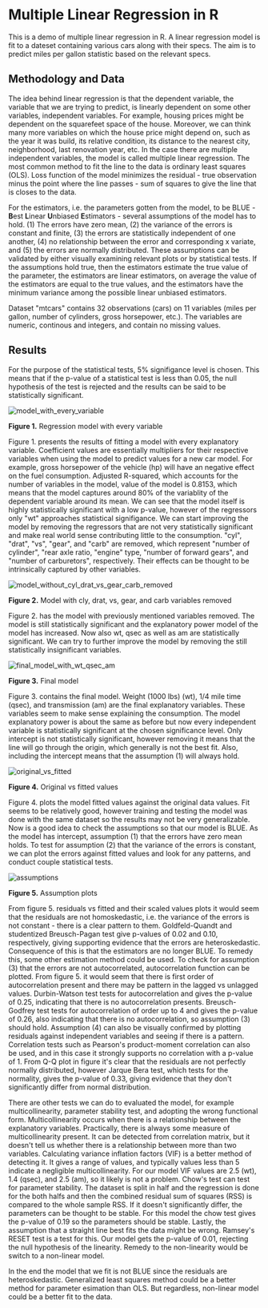 # Multiple Linear Regression in R

This is a demo of multiple linear regression in R. A linear regression model is fit to a dateset containing various cars along with their specs. The aim is to predict miles per gallon statistic based on the relevant specs.

## Methodology and Data

The idea behind linear regression is that the dependent variable, the variable that we are trying to predict, is linearly dependent on some other variables, independent variables. For example, housing prices might be dependent on the squarefeet space of the house. Moreover, we can think many more variables on which the house price might depend on, such as the year it was build, its relative condition, its distance to the nearest city, neighborhood, last renovation year, etc. In the case there are multiple independent variables, the model is called multiple linear regression. The most common method to fit the line to the data is ordinary least squares (OLS). Loss function of the model minimizes the residual - true observation minus the point where the line passes - sum of squares to give the line that is closes to the data.

For the estimators, i.e. the parameters gotten from the model, to be BLUE - **B**est **L**inear **U**nbiased **E**stimators - several assumptions of the model has to hold. (1) The errors have zero mean, (2) the variance of the errors is constant and finite, (3) the errors are statistically independent of one another, (4) no relationship between the error and corresponding x variate, and (5) the errors are normally distributed. These assumptions can be validated by either visually examining relevant plots or by statistical tests. If the assumptions hold true, then the estimators estimate the true value of the parameter, the estimators are linear estimators, on average the value of the estimators are equal to the true values, and the estimators have the minimum variance among the possible linear unbiased estimators.

Dataset "mtcars" contains 32 observations (cars) on 11 variables (miles per gallon, number of cylinders, gross horsepower, etc.). The variables are numeric, continous and integers, and contain no missing values.

## Results

For the purpose of the statistical tests, 5% signifigance level is chosen. This means that if the p-value of a statistical test is less than 0.05, the null hypothesis of the test is rejected and the results can be said to be statistically significant.

![model_with_every_variable](https://user-images.githubusercontent.com/91892495/154483402-927ce724-5579-4faa-a25f-eeb338c634ea.jpg)

**Figure 1.** Regression model with every variable

Figure 1. presents the results of fitting a model with every explanatory variable. Coefficient values are essentially multipliers for their respective variables when using the model to predict values for a new car model. For example, gross horsepower of the vehicle (hp) will have an negative effect on the fuel consumption. Adjusted R-squared, which accounts for the number of variables in the model, value of the model is 0.8153, which means that the model captures around 80% of the variablity of the dependent variable around its mean. We can see that the model itself is highly statistically significant with a low p-value, however of the regressors only "wt" approaches statistical signifigance. We can start improving the model by removing the regressors that are not very statistically significant and make real world sense contributing little to the consumption. "cyl", "drat", "vs", "gear", and "carb" are removed, which represent "number of cylinder", "rear axle ratio, "engine" type, "number of forward gears", and "number of carburetors", respectively. Their effects can be thought to be intrinsically captured by other variables.

![model_without_cyl_drat_vs_gear_carb_removed](https://user-images.githubusercontent.com/91892495/154489613-2c7136da-5d0b-48f8-a8a5-60545766e729.jpg)

**Figure 2.** Model with cly, drat, vs, gear, and carb variables removed

Figure 2. has the model with previously mentioned variables removed. The model is still statistically significant and the explanatory power model of the model has increased. Now also wt, qsec as well as am are statistically significant. We can try to further improve the model by removing the still statistically insignificant variables.

![final_model_with_wt_qsec_am](https://user-images.githubusercontent.com/91892495/154491116-ddd54318-4d6c-4335-b685-8d4b40ecb474.jpg)

**Figure 3.** Final model

Figure 3. contains the final model. Weight (1000 lbs) (wt), 1/4 mile time (qsec), and transmission (am) are the final explanatory variables. These variables seem to make sense explaining the consumption. The model explanatory power is about the same as before but now every independent variable is statistically significant at the chosen significance level. Only intercept is not statistically significant, however removing it means that the line will go through the origin, which generally is not the best fit. Also, including the intercept means that the assumption (1) will always hold.

![original_vs_fitted](https://user-images.githubusercontent.com/91892495/154651553-607134a8-e776-4908-b4c5-cb3ce5337340.jpeg)

**Figure 4.** Original vs fitted values

Figure 4. plots the model fitted values against the original data values. Fit seems to be relatively good, however training and testing the model was done with the same dataset so the results may not be very generalizable. Now is a good idea to check the assumptions so that our model is BLUE. As the model has intercept, assumption (1) that the errors have zero mean holds. To test for assumption (2) that the variance of the errors is constant, we can plot the errors against fitted values and look for any patterns, and conduct couple statistical tests.

![assumptions](https://user-images.githubusercontent.com/91892495/154674173-1b87f0d1-8ef3-467a-a10a-0ade9e350ce5.jpeg)

**Figure 5.** Assumption plots

From figure 5. residuals vs fitted and their scaled values plots it would seem that the residuals are not homoskedastic, i.e. the variance of the errors is not constant - there is a clear pattern to them. Goldfeld-Quandt and studentized Breusch-Pagan test give p-values of 0.02 and 0.10, respectively, giving supporting evidence that the errors are heteroskedastic. Consequence of this is that the estimators are no longer BLUE. To remedy this, some other estimation method could be used. To check for assumption (3) that the errors are not autocorrelated, autocorrelation function can be plotted. From figure 5. it would seem that there is first order of autocorrelation present and there may be pattern in the lagged vs unlagged values. Durbin-Watson test tests for autocorrelation and gives the p-value of 0.25, indicating that there is no autocorrelation presents. Breusch-Godfrey test tests for autocorrelation of order up to 4 and gives the p-value of 0.26, also indicating that there is no autocorrelation, so assumption (3) should hold. Assumption (4) can also be visually confirmed by plotting residuals against independent variables and seeing if there is a pattern. Correlation tests such as Pearson's product-moment correlation can also be used, and in this case it strongly supports no correlation with a p-value of 1. From Q-Q plot in figure it's clear that the residuals are not perfectly normally distributed, however Jarque Bera test, which tests for the normality, gives the p-value of 0.33, giving evidence that they don't significantly differ from normal distribution.

There are other tests we can do to evaluated the model, for example multicollinearity, parameter stability test, and adopting the wrong functional form. Multicollinearity occurs when there is a relationship between the explanatory variables. Practically, there is always some measure of multicollinearity present. It can be detected from correlation matrix, but it doesn't tell us whether there is a relationship between more than two variables. Calculating variance inflation factors (VIF) is a better method of detecting it. It gives a range of values, and typically values less than 5 indicate a negligible multicollinearity. For our model VIF values are 2.5 (wt), 1.4 (qsec), and 2.5 (am), so it likely is not a problem. Chow's test can test for parameter stability. The dataset is split in half and the regression is done for the both halfs and then the combined residual sum of squares (RSS) is compared to the whole sample RSS. If it doesn't significantly differ, the parameters can be thought to be stable. For this model the chow test gives the p-value of 0.19 so the parameters should be stable. Lastly, the assumption that a straight line best fits the data might be wrong. Ramsey's RESET test is a test for this. Our model gets the p-value of 0.01, rejecting the null hypothesis of the linearity. Remedy to the non-linearity would be switch to a non-linear model.

In the end the model that we fit is not BLUE since the residuals are heteroskedastic. Generalized least squares method could be a better method for parameter esimation than OLS. But regardless, non-linear model could be a better fit to the data.
